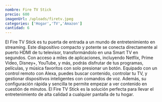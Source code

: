 ```yaml
---
nombre: Fire TV Stick
precio: 600
imagenUrl: /uploads/firetv.jpeg
categories: ['Hogar','TV','Amazon']
cantidad: 6
---
```



El Fire TV Stick es tu puerta de entrada a un mundo de entretenimiento en streaming. Este dispositivo compacto y potente se conecta directamente al puerto HDMI de tu televisor, transformándolo en una Smart TV en segundos. Con acceso a miles de aplicaciones, incluyendo Netflix, Prime Video, Disney+, YouTube, y más, podrás disfrutar de tus programas, películas, y música favoritos con solo presionar un botón. Equipado con un control remoto con Alexa, puedes buscar contenido, controlar tu TV, y gestionar dispositivos inteligentes con comandos de voz. Además, su configuración rápida y sencilla te permite empezar a ver contenido en cuestión de minutos. El Fire TV Stick es la solución perfecta para llevar el entretenimiento de alta calidad a cualquier pantalla de tu hogar.